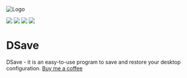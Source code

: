 ![Logo](https://user-images.githubusercontent.com/105108977/167253530-c27bd8c7-b636-43f1-85b6-9efce2d43a97.png)

![](https://img.shields.io/github/stars/Softwareincorp/DSave.svg)
![](https://img.shields.io/github/tag/Softwareincorp/DSave.svg) 
![](https://img.shields.io/github/release/Softwareincorp/DSave.svg) 
![](https://img.shields.io/bower/Softwareincorp/DSave.svg)

# DSave
DSave - it is an easy-to-use program to save and restore your desktop configuration.
[Buy me a coffee](https://buymeacoffee.com/softwarecoreink/)
